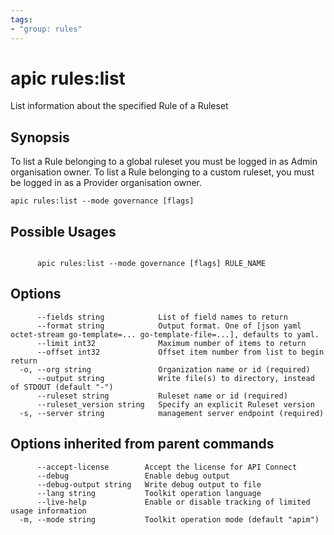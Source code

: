```yaml
---
tags:
- "group: rules"
---
```

# apic rules:list

List information about the specified Rule of a Ruleset

## Synopsis

To list a Rule belonging to a global ruleset you must be logged in as Admin organisation owner. To list a Rule belonging to a custom ruleset, you must be logged in as a Provider organisation owner.

```
apic rules:list --mode governance [flags]
```

## Possible Usages

```

      apic rules:list --mode governance [flags] RULE_NAME

```

## Options

```
      --fields string            List of field names to return
      --format string            Output format. One of [json yaml octet-stream go-template=... go-template-file=...], defaults to yaml.
      --limit int32              Maximum number of items to return
      --offset int32             Offset item number from list to begin return
  -o, --org string               Organization name or id (required)
      --output string            Write file(s) to directory, instead of STDOUT (default "-")
      --ruleset string           Ruleset name or id (required)
      --ruleset_version string   Specify an explicit Ruleset version
  -s, --server string            management server endpoint (required)
```

## Options inherited from parent commands

```
      --accept-license        Accept the license for API Connect
      --debug                 Enable debug output
      --debug-output string   Write debug output to file
      --lang string           Toolkit operation language
      --live-help             Enable or disable tracking of limited usage information
  -m, --mode string           Toolkit operation mode (default "apim")
```
